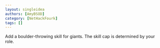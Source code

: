 ```yaml
---
layout: singleidea
authors: [AmyBSOD]
category: [NetHackFourk]
tags: []
---
```

Add a boulder-throwing skill for giants. The skill cap is determined by your role.
